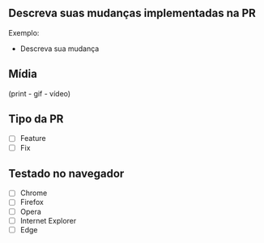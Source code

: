 ## Descreva suas mudanças implementadas na PR

Exemplo:
   - Descreva sua mudança

## Mídia

(print - gif - vídeo)

## Tipo da PR

 - [ ] Feature
 - [ ] Fix

## Testado no navegador

 - [ ] Chrome
 - [ ] Firefox
 - [ ] Opera
 - [ ] Internet Explorer
 - [ ] Edge